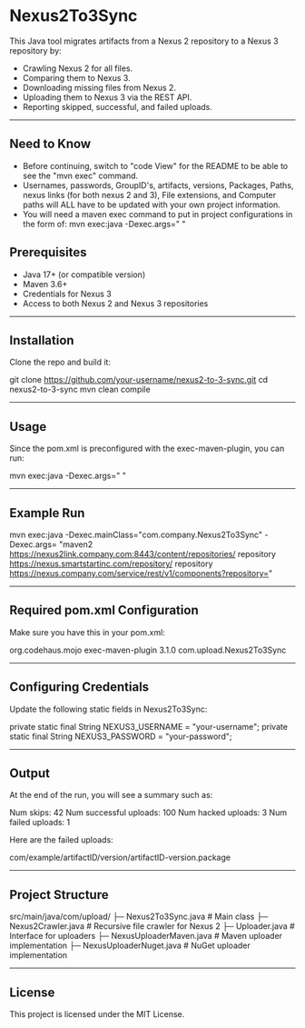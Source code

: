 # Nexus2To3Sync

This Java tool migrates artifacts from a Nexus 2 repository to a Nexus 3 repository by:

- Crawling Nexus 2 for all files.
- Comparing them to Nexus 3.
- Downloading missing files from Nexus 2.
- Uploading them to Nexus 3 via the REST API.
- Reporting skipped, successful, and failed uploads.

---

## Need to Know

- Before continuing, switch to "code View" for the README to be able to see the "mvn exec" command.
- Usernames, passwords, GroupID's, artifacts, versions, Packages, Paths, nexus links (for both nexus 2 and 3), File extensions, and Computer paths will ALL have to be updated with your own project information.
- You will need a maven exec command to put in project configurations in the form of: mvn exec:java -Dexec.args="<repositoryFormat> <nexus2RepositoryBase> <nexus2RepositoryName> <nexus3RepositoryBase> <nexus3RepositoryName> <nexus3RestApiBase>"

## Prerequisites

- Java 17+ (or compatible version)
- Maven 3.6+
- Credentials for Nexus 3
- Access to both Nexus 2 and Nexus 3 repositories

---

## Installation

Clone the repo and build it:

git clone https://github.com/your-username/nexus2-to-3-sync.git
cd nexus2-to-3-sync
mvn clean compile

---

## Usage

Since the pom.xml is preconfigured with the exec-maven-plugin, you can run:

mvn exec:java -Dexec.args="<repositoryFormat> <nexus2RepositoryBase> <nexus2RepositoryName> <nexus3RepositoryBase> <nexus3RepositoryName> <nexus3RestApiBase>"


---

## Example Run

mvn exec:java -Dexec.mainClass="com.company.Nexus2To3Sync" -Dexec.args=
"maven2
https://nexus2link.company.com:8443/content/repositories/
repository
https://nexus.smartstartinc.com/repository/
repository
https://nexus.company.com/service/rest/v1/components?repository="

---

## Required pom.xml Configuration

Make sure you have this in your pom.xml:

<build>
  <plugins>
    <plugin>
      <groupId>org.codehaus.mojo</groupId>
      <artifactId>exec-maven-plugin</artifactId>
      <version>3.1.0</version>
      <configuration>
        <mainClass>com.upload.Nexus2To3Sync</mainClass>
      </configuration>
    </plugin>
  </plugins>
</build>

---

## Configuring Credentials

Update the following static fields in Nexus2To3Sync:


private static final String NEXUS3_USERNAME = "your-username";
private static final String NEXUS3_PASSWORD = "your-password";

---

## Output
At the end of the run, you will see a summary such as:

Num skips:  42
Num successful uploads:  100
Num hacked uploads:  3
Num failed uploads:  1

Here are the failed uploads:

com/example/artifactID/version/artifactID-version.package

---

## Project Structure

src/main/java/com/upload/
 ├─ Nexus2To3Sync.java        # Main class
 ├─ Nexus2Crawler.java        # Recursive file crawler for Nexus 2
 ├─ Uploader.java             # Interface for uploaders
 ├─ NexusUploaderMaven.java   # Maven uploader implementation
 ├─ NexusUploaderNuget.java   # NuGet uploader implementation

 --- 
 
## License
This project is licensed under the MIT License.
